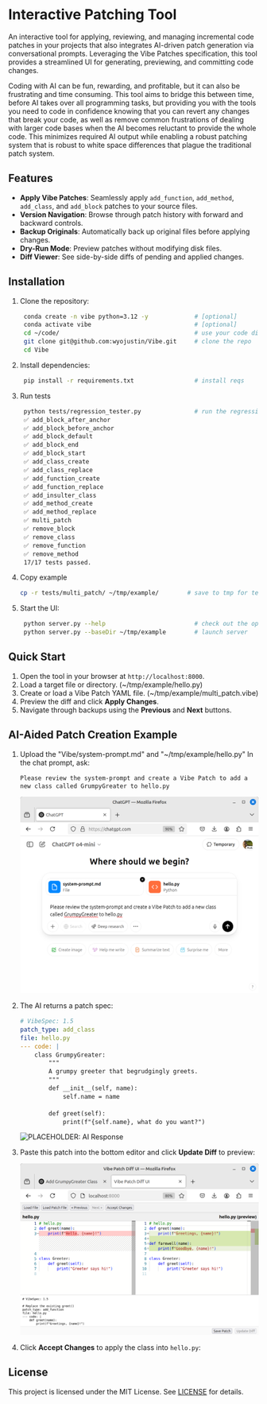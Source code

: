 # Interactive Patching Tool

An interactive tool for applying, reviewing, and managing incremental code patches in your projects that also integrates AI-driven patch generation via conversational prompts. Leveraging the Vibe Patches specification, this tool provides a streamlined UI for generating, previewing, and committing code changes.

Coding with AI can be fun, rewarding, and profitable, but it can also be frustrating and time consuming.  This tool aims to bridge this between time, before AI takes over all programming tasks, but providing you with the tools you need to 
code in confidence knowing that you can revert any changes that break your code, as well as remove common frustrations of dealing with larger code bases when the AI becomes reluctant to provide the whole code.  This minimizes required AI output
while enabling a robust patching system that is robust to white space differences that plague the traditional patch system.

## Features

- **Apply Vibe Patches**: Seamlessly apply `add_function`, `add_method`, `add_class`, and `add_block` patches to your source files.
- **Version Navigation**: Browse through patch history with forward and backward controls.
- **Backup Originals**: Automatically back up original files before applying changes.
- **Dry-Run Mode**: Preview patches without modifying disk files.
- **Diff Viewer**: See side-by-side diffs of pending and applied changes.

## Installation

1. Clone the repository:
   ```bash
    conda create -n vibe python=3.12 -y             # [optional]
    conda activate vibe                             # [optional]
    cd ~/code/                                      # use your code directory
    git clone git@github.com:wyojustin/Vibe.git     # clone the repo
    cd Vibe                                            
   ```
2. Install dependencies:
   ```bash
    pip install -r requirements.txt                 # install reqs
   ```
3. Run tests
   ```bash
    python tests/regression_tester.py               # run the regression tests
    ✅ add_block_after_anchor
    ✅ add_block_before_anchor
    ✅ add_block_default
    ✅ add_block_end
    ✅ add_block_start
    ✅ add_class_create
    ✅ add_class_replace
    ✅ add_function_create
    ✅ add_function_replace
    ✅ add_insulter_class
    ✅ add_method_create
    ✅ add_method_replace
    ✅ multi_patch
    ✅ remove_block
    ✅ remove_class
    ✅ remove_function
    ✅ remove_method
    17/17 tests passed.
   ```
4. Copy example
   ```bash
   cp -r tests/multi_patch/ ~/tmp/example/        # save to tmp for testing
   ```
5. Start the UI:
   ```bash
    python server.py --help                         # check out the options
    python server.py --baseDir ~/tmp/example        # launch server
   ```

## Quick Start

1. Open the tool in your browser at `http://localhost:8000`.
2. Load a target file or directory. (~/tmp/example/hello.py)
3. Create or load a Vibe Patch YAML file. (~/tmp/example/multi_patch.vibe)
4. Preview the diff and click **Apply Changes**.
5. Navigate through backups using the **Previous** and **Next** buttons.

## AI-Aided Patch Creation Example

1. Upload the "Vibe/system-prompt.md" and "~/tmp/example/hello.py" In the chat prompt, ask:
   ```text
   Please review the system-prompt and create a Vibe Patch to add a new class called GrumpyGreater to hello.py
   ```
   ![PLACEHOLDER: AI Uload and Prompt](docs/screenshots/ai-upload-and-prompt.png)
2. The AI returns a patch spec:
   ```yaml
   # VibeSpec: 1.5
   patch_type: add_class
   file: hello.py
   --- code: |
       class GrumpyGreater:
           """
           A grumpy greeter that begrudgingly greets.
           """
           def __init__(self, name):
               self.name = name

           def greet(self):
               print(f"{self.name}, what do you want?")
   ```
   ![PLACEHOLDER: AI Response](docs/screenshots/ai-upload-response.png)
3. Paste this patch into the bottom editor and click **Update Diff** to preview:

   ![PLACEHOLDER: AI Patch Preview](docs/screenshots/ai-patch-preview.png)
4. Click **Accept Changes** to apply the class into `hello.py`:

## License

This project is licensed under the MIT License. See [LICENSE](LICENSE) for details.

